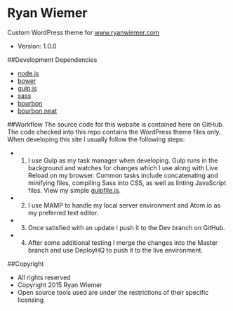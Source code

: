 Ryan Wiemer
==
Custom WordPress theme for www.ryanwiemer.com
- Version: 1.0.0

##Development Dependencies
- [node.js](http://nodejs.org/)
- [bower](http://bower.io/)
- [gulp.js](http://gulpjs.com/)
- [sass](http://sass-lang.com/)
- [bourbon](http://bourbon.io/)
- [bourbon neat](http://neat.bourbon.io/)

##Workflow
The source code for this website is contained here on GitHub. The code checked into this repo contains the WordPress theme files only. When developing this site I usually follow the following steps:
- 1. I use Gulp as my task manager when developing. Gulp runs in the background and watches for changes which I use along with Live Reload on my browser. Common tasks include concatenating and minifying files, compiling Sass into CSS, as well as linting JavaScript files. View my simple [gulpfile.js](https://github.com/ryanwiemer/rw/blob/master/gulpfile.js).
- 2. I use MAMP to handle my local server environment and Atom.io as my preferred text editor.  
- 3. Once satisfied with an update I push it to the Dev branch on GitHub.
- 4. After some additional testing I merge the changes into the Master branch and use DeployHQ to push it to the live environment.

##Copyright
- All rights reserved
- Copyright 2015 Ryan Wiemer
- Open source tools used are under the restrictions of their specific licensing
